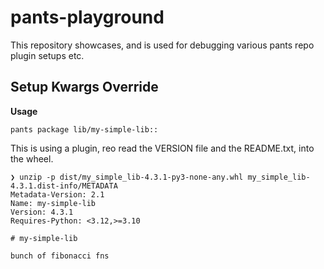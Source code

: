 # pants-playground

This repository showcases, and is used for debugging various pants repo plugin setups etc.

## Setup Kwargs Override

**Usage**
```
pants package lib/my-simple-lib::
```

This is using a plugin, reo read the VERSION file and the README.txt, into the wheel.

```
❯ unzip -p dist/my_simple_lib-4.3.1-py3-none-any.whl my_simple_lib-4.3.1.dist-info/METADATA
Metadata-Version: 2.1
Name: my-simple-lib
Version: 4.3.1
Requires-Python: <3.12,>=3.10

# my-simple-lib

bunch of fibonacci fns
```
